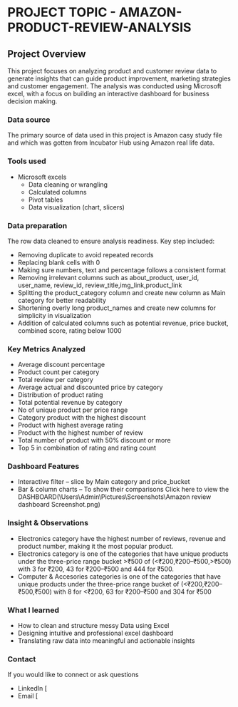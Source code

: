 # PROJECT TOPIC - AMAZON-PRODUCT-REVIEW-ANALYSIS

##	Project Overview
This project focuses on analyzing product and customer review data to generate insights that can guide product improvement, marketing strategies and customer engagement. The analysis was conducted using Microsoft excel, with a focus on building an interactive dashboard for business decision making.

### Data source
The primary source of data used in this project is Amazon casy study file and which was gotten from Incubator Hub using Amazon real life data.
### Tools used
- Microsoft excels
  - Data cleaning or wrangling
  - Calculated columns
  - Pivot tables
  - Data visualization (chart, slicers)
### Data preparation
The row data cleaned to ensure analysis readiness. Key step included:
-	Removing duplicate to avoid repeated records
-	Replacing blank cells with 0
-	Making sure numbers, text and percentage follows a consistent format
-	Removing irrelevant columns such as about_product, user_id, user_name, review_id, review_title,img_link,product_link
-	Splitting the product_category column and create new column as Main category for better readability
-	Shortening overly long product_names and create new columns for simplicity in visualization
-	Addition of calculated columns such as potential revenue, price bucket, combined score, rating below 1000
### Key Metrics Analyzed
-	Average discount percentage
-	Product count per category
-	Total review per category
-	Average actual and discounted price by category
-	Distribution of product rating
-	Total potential revenue by category
-	No of unique product per price range
-	Category product with the highest discount
-	Product with highest average rating
-	Product with the highest number of review
-	Total number of product with 50% discount or more
-	Top 5 in combination of rating and rating count
### Dashboard Features
-	Interactive filter – slice by Main category and price_bucket
-	Bar & column charts – To show their comparisons
Click here to view the DASHBOARD(\Users\Admin\Pictures\Screenshots\Amazon review dashboard Screenshot.png)
### Insight & Observations
- Electronics category have the highest number of reviews, revenue and product number, making it the most popular product.
- Electronics category is one of the categories that have unique products under the three-price range bucket >₹500 of (<₹200,₹200–₹500,>₹500) with 3 for ₹200, 43 for ₹200–₹500 and 444 for ₹500.
- Computer & Accesories categories is one of the categories that have unique products under the three-price range bucket of (<₹200,₹200–₹500,₹500) with 8 for <₹200, 63 for ₹200–₹500 and 304 for ₹500





###	What I learned
-	How to clean and structure messy Data using Excel
-	Designing intuitive and professional excel dashboard
-	Translating raw data into meaningful and actionable insights

###	Contact
If you would like to connect or ask questions
-	LinkedIn [
-	Email [ 

